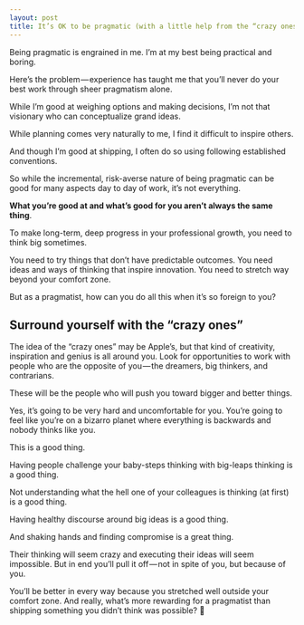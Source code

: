 ```yaml
---
layout: post
title: It’s OK to be pragmatic (with a little help from the “crazy ones”)
---
```


Being pragmatic is engrained in me. I’m at my best being practical and boring.

Here’s the problem — experience has taught me that you’ll never do your best work through sheer pragmatism alone.

While I’m good at weighing options and making decisions, I’m not that visionary who can conceptualize grand ideas.

While planning comes very naturally to me, I find it difficult to inspire others.

And though I’m good at shipping, I often do so using following established conventions.

So while the incremental, risk-averse nature of being pragmatic can be good for many aspects day to day of work, it’s not everything.

**What you’re good at and what’s good for you aren’t always the same thing**.

To make long-term, deep progress in your professional growth, you need to think big sometimes.

You need to try things that don’t have predictable outcomes. You need ideas and ways of thinking that inspire innovation. You need to stretch way beyond your comfort zone.

But as a pragmatist, how can you do all this when it’s so foreign to you?

## Surround yourself with the “crazy ones”

The idea of the “crazy ones” may be Apple’s, but that kind of creativity, inspiration and genius is all around you.
Look for opportunities to work with people who are the opposite of you — the dreamers, big thinkers, and contrarians.

These will be the people who will push you toward bigger and better things.

Yes, it’s going to be very hard and uncomfortable for you. You’re going to feel like you’re on a bizarro planet where everything is backwards and nobody thinks like you.

This is a good thing.

Having people challenge your baby-steps thinking with big-leaps thinking is a good thing.

Not understanding what the hell one of your colleagues is thinking (at first) is a good thing.

Having healthy discourse around big ideas is a good thing.

And shaking hands and finding compromise is a great thing.

Their thinking will seem crazy and executing their ideas will seem impossible. But in end you’ll pull it off — not in spite of you, but because of you.

You’ll be better in every way because you stretched well outside your comfort zone. And really, what’s more rewarding for a pragmatist than shipping something you didn’t think was possible? 🤘